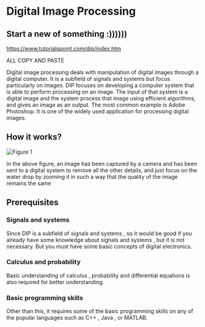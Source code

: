 # Digital Image Processing

## Start a new of something :))))))

https://www.tutorialspoint.com/dip/index.htm

ALL COPY AND PASTE 

Digital image processing deals with manipulation of digital images through a digital computer. It is a subfield of signals and systems but focus particularly on images. DIP focuses on developing a computer system that is able to perform processing on an image. The input of that system is a digital image and the system process that image using efficient algorithms, and gives an image as an output. The most common example is Adobe Photoshop. It is one of the widely used application for processing digital images.

## How it works?


![Figure 1](https://github.com/lacie-life/Image-Processing/blob/master/Theory/Something/Home/img/introduction_image.jpg?raw=true)

In the above figure, an image has been captured by a camera and has been sent to a digital system to remove all the other details, and just focus on the water drop by zooming it in such a way that the quality of the image remains the same

## Prerequisites

### Signals and systems
Since DIP is a subfield of signals and systems , so it would be good if you already have some knowledge about signals and systems , but it is not necessary. But you must have some basic concepts of digital electronics.

### Calculus and probability
Basic understanding of calculus , probability and differential equations is also required for better understanding.

### Basic programming skills
Other than this, it requires some of the basic programming skills on any of the popular languages such as C++ , Java , or MATLAB.